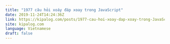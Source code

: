 ```yaml
---
title: "1977 câu hỏi xoáy đáp xoay trong JavaScript"
date: 2019-11-24T14:24:36Z
link: https://kipalog.com/posts/1977-cau-hoi-xoay-dap-xoay-trong-JavaScript?utm_medium=RSS&utm_source=news.12bit.vn
site: kipalog.com
language: Vietnamese
draft: false
---
```

